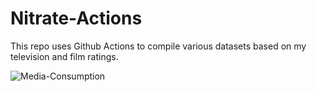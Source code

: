 # Nitrate-Actions
This repo uses Github Actions to compile various datasets based on my television and film ratings.

<picture>
  
![Media-Consumption](https://github.com/jacobmgreer/Media-Consumption/actions/workflows/Media-Consumption.yaml/badge.svg)

</picture>
